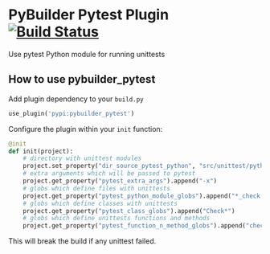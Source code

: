 PyBuilder Pytest Plugin [![Build Status](https://travis-ci.org/AlexeySanko/pybuilder_pytest.svg?branch=master)](https://travis-ci.org/AlexeySanko/pybuilder_pytest)
=======================

Use pytest Python module for running unittests

How to use pybuilder_pytest
----------------------------------

Add plugin dependency to your `build.py`
```python
use_plugin('pypi:pybuilder_pytest')
```

Configure the plugin within your `init` function:
```python
@init
def init(project):
    # directory with unittest modules
    project.set_property("dir_source_pytest_python", "src/unittest/python")
    # extra arguments which will be passed to pytest
    project.get_property("pytest_extra_args").append("-x")
    # globs which define files with unittests
    project.get_property("pytest_python_module_globs").append("*_check.py")
    # globs which define classes with unittests
    project.get_property("pytest_class_globs").append("Check*")
    # globs which define unittests functions and methods
    project.get_property("pytest_function_n_method_globs").append("check_*")
```

This will break the build if any unittest failed.